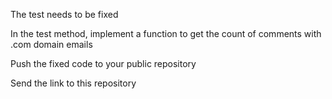 The test needs to be fixed

In the test method, implement a function to get the count of comments with .com domain emails

Push the fixed code to your public repository

Send the link to this repository
